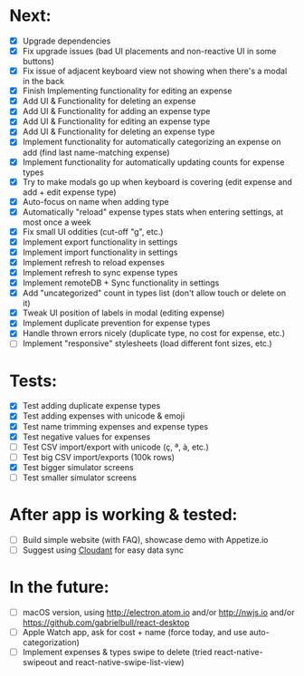 # Next:
- [x] Upgrade dependencies
- [x] Fix upgrade issues (bad UI placements and non-reactive UI in some buttons)
- [x] Fix issue of adjacent keyboard view not showing when there's a modal in the back
- [x] Finish Implementing functionality for editing an expense
- [x] Add UI & Functionality for deleting an expense
- [x] Add UI & Functionality for adding an expense type
- [x] Add UI & Functionality for editing an expense type
- [x] Add UI & Functionality for deleting an expense type
- [x] Implement functionality for automatically categorizing an expense on add (find last name-matching expense)
- [x] Implement functionality for automatically updating counts for expense types
- [x] Try to make modals go up when keyboard is covering (edit expense and add + edit expense type)
- [x] Auto-focus on name when adding type
- [x] Automatically "reload" expense types stats when entering settings, at most once a week
- [x] Fix small UI oddities (cut-off "g", etc.)
- [x] Implement export functionality in settings
- [x] Implement import functionality in settings
- [x] Implement refresh to reload expenses
- [x] Implement refresh to sync expense types
- [x] Implement remoteDB + Sync functionality in settings
- [x] Add "uncategorized" count in types list (don't allow touch or delete on it)
- [x] Tweak UI position of labels in modal (editing expense)
- [x] Implement duplicate prevention for expense types
- [x] Handle thrown errors nicely (duplicate type, no cost for expense, etc.)
- [ ] Implement "responsive" stylesheets (load different font sizes, etc.)

# Tests:
- [x] Test adding duplicate expense types
- [x] Test adding expenses with unicode & emoji
- [x] Test name trimming expenses and expense types
- [x] Test negative values for expenses
- [ ] Test CSV import/export with unicode (ç, ª, à, etc.)
- [ ] Test big CSV import/exports (100k rows)
- [x] Test bigger simulator screens
- [ ] Test smaller simulator screens

# After app is working & tested:
- [ ] Build simple website (with FAQ), showcase demo with Appetize.io
- [ ] Suggest using [Cloudant](https://cloudant.com/sign-up/) for easy data sync

# In the future:
- [ ] macOS version, using http://electron.atom.io and/or http://nwjs.io and/or https://github.com/gabrielbull/react-desktop
- [ ] Apple Watch app, ask for cost + name (force today, and use auto-categorization)
- [ ] Implement expenses & types swipe to delete (tried react-native-swipeout and react-native-swipe-list-view)
